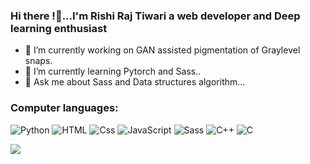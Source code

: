 ### Hi there !👋...I'm Rishi Raj Tiwari a web developer and Deep learning enthusiast

- 🔭 I’m currently working on GAN assisted pigmentation of Graylevel snaps.
- 🌱 I’m currently learning Pytorch and Sass..
- 💬 Ask me about Sass and Data structures algorithm...

### Computer languages:
<p>
  <img alt="Python" src="https://img.shields.io/badge/Python-000000?logo=unity&logoColor=white&style=for-the-badge" />
  <img alt="HTML" src="https://img.shields.io/badge/HTML-E34F26?logo=html5&logoColor=white&style=for-the-badge" />
  <img alt="Css" src="https://img.shields.io/badge/CSS-1572B6?logo=css3&logoColor=white&style=for-the-badge" />
   <img alt="JavaScript" src="https://img.shields.io/badge/JavaScript-F7DF1E?logo=javascript&logoColor=white&style=for-the-badge" />
  <img alt="Sass" src="https://img.shields.io/badge/Sass-CC6699?logo=sass&logoColor=white&style=for-the-badge" />
  <img alt="C++" src="https://img.shields.io/badge/C++-000000?logo=unity&logoColor=white&style=for-the-badge" />
   <img alt="C" src="https://img.shields.io/badge/C-F7DF1E?logo=javascript&logoColor=white&style=for-the-badge" />
</p>
<img src="https://github-readme-stats.vercel.app/api?username=Rishi-T2408&&show_icons=true&title_color=ffffff&icon_color=bb2acf&text_color=daf7dc&bg_color=151515">

